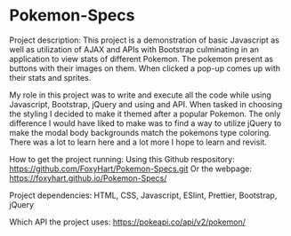 # Pokemon-Specs
 Project description:
This project is a demonstration of basic Javascript as well as utilization of AJAX and APIs with Bootstrap
culminating in an application to view stats of different Pokemon. The pokemon present as buttons with their images on them. When clicked a pop-up comes up with their stats and sprites.

My role in this project was to write and execute all the code while using Javascript, Bootstrap, jQuery and using 
and API. 
When tasked in choosing the styling I decided to make it themed after a popular Pokemon.
The only difference I would have liked to make was to find a way to utilize jQuery to make the modal body backgrounds match the pokemons type coloring.
There was a lot to learn here and a lot more I hope to learn and revisit.


How to get the project running: 
Using this Github respository: https://github.com/FoxyHart/Pokemon-Specs.git
Or the webpage: https://foxyhart.github.io/Pokemon-Specs/

Project dependencies:
HTML, CSS, Javascript, ESlint, Prettier, Bootstrap, jQuery

Which API the project uses: https://pokeapi.co/api/v2/pokemon/


